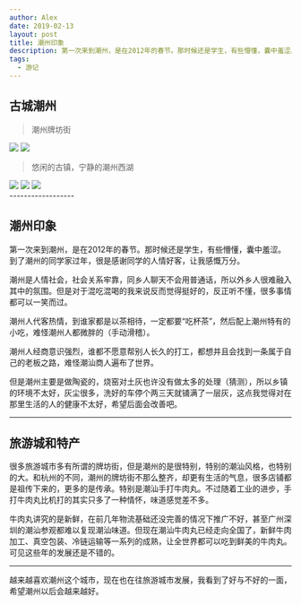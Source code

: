 ```yaml
---
author: Alex
date: 2019-02-13
layout: post
title: 潮州印象
description: 第一次来到潮州，是在2012年的春节。那时候还是学生，有些懵懂，囊中羞涩。到了潮州的同学家过年，很是感谢同学的人情好客，让我感慨万分。
tags: 
  - 游记
---
```


## 古城潮州

> 潮州牌坊街

<escape>
  <div class="photoset-grid" data-layout="2">
    <img src="/assets/images/trip/chaozhou/1.jpg">
    <img src="/assets/images/trip/chaozhou/2.jpg">
  </div>
</escape>

> 悠闲的古镇，宁静的潮州西湖

<escape>
  <div class="photoset-grid" data-layout="3">
    <img src="/assets/images/trip/chaozhou/3.jpg">
    <img src="/assets/images/trip/chaozhou/4.jpg">
    <img src="/assets/images/trip/chaozhou/5.jpg">
  </div>
</escape>
------------------

## 潮州印象

第一次来到潮州，是在2012年的春节。那时候还是学生，有些懵懂，囊中羞涩。到了潮州的同学家过年，很是感谢同学的人情好客，让我感慨万分。

潮州是人情社会，社会关系牢靠，同乡人聊天不会用普通话，所以外乡人很难融入其中的氛围。但是对于混吃混喝的我来说反而觉得挺好的，反正听不懂，很多事情都可以一笑而过。

潮州人代客热情，到谁家都是以茶相待，一定都要“吃杯茶”，然后配上潮州特有的小吃，难怪潮州人都微胖的（手动滑稽）。

潮州人经商意识强烈，谁都不愿意帮别人长久的打工，都想并且会找到一条属于自己的老板之路，难怪潮汕商人遍布了世界。

但是潮州主要是做陶瓷的，烧窑对土灰也许没有做太多的处理（猜测），所以乡镇的环境不太好，灰尘很多，洗好的车停个两三天就铺满了一层灰，这点我觉得对在那里生活的人的健康不太好，希望后面会改善吧。

------------------

## 旅游城和特产

很多旅游城市多有所谓的牌坊街，但是潮州的是很特别，特别的潮汕风格，也特别的大。和杭州的不同，潮州的牌坊街不那么整齐，却更有生活的气息，很多店铺都是祖传下来的，更多的是传承。特别是潮汕手打牛肉丸。不过随着工业的进步，手打牛肉丸比机打的其实只多了一种情怀，味道感觉差不多。

牛肉丸讲究的是新鲜，在前几年物流基础还没完善的情况下推广不好，甚至广州深圳的潮汕参观都难以复现潮汕味道。但现在潮汕牛肉丸已经走向全国了，新鲜牛肉加工、真空包装、冷链运输等一系列的成熟，让全世界都可以吃到鲜美的牛肉丸。可见这些年的发展还是不错的。

------------------

越来越喜欢潮州这个城市，现在也在往旅游城市发展，我看到了好与不好的一面，希望潮州以后会越来越好。
